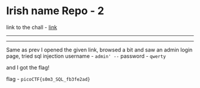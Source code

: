 # Irish name Repo - 2

link to the chall - [link](https://play.picoctf.org/practice/challenge/59?page=1&search=Irish)

---









---
Same as prev
I opened the given link, browsed a bit and saw an admin login page, tried sql injection
username - `admin' --`
password - `qwerty` <!--does not matter-->

and I got the flag!

flag - `picoCTF{s0m3_SQL_fb3fe2ad}`
